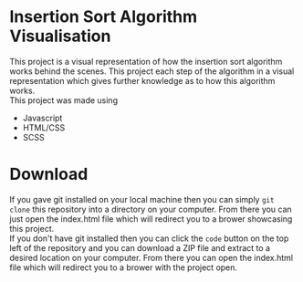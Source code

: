 # Insertion Sort Algorithm Visualisation
This project is a visual representation of how the insertion sort algorithm works behind the scenes. This project each step of the algorithm in a visual representation which gives further knowledge as to how this algorithm works. <br>This project was made using <br>
* Javascript
* HTML/CSS
* SCSS

# Download
If you gave git installed on your local machine then you can simply `git clone` this repository into a directory on your computer. From there you can just open the index.html file which will redirect you to a brower showcasing this project.<br>
If you don't have git installed then you can click the `code` button on the top left of the repository and you can download a ZIP file and extract to a desired location on your computer. From there you can open the index.html file which will redirect you to a brower with the project open.